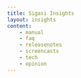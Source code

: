 ```yaml
---
title: Sigasi Insights
layout: insights
content:
    - manual 
    - faq
    - releasenotes
    - screencasts
    - tech
    - opinion
---
```





